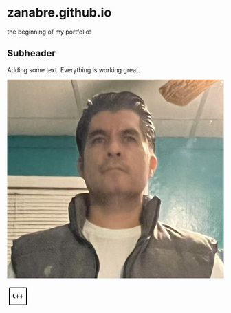 # zanabre.github.io

the beginning of my portfolio!

## Subheader

Adding some text.
Everything is working great.

![myself](IMG-0122.jpg)

![cplusplus](icons8-c-plus-plus-50.png)

